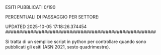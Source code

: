 ESITI PUBBLICATI 0/190 

PERCENTUALI DI PASSAGGIO PER SETTORE:

UPDATED 2025-10-05 17:18:26.374454
###################################################### 

Si tratta di un semplice script in python per controllare quando sono pubblicati gli esiti (ASN 2021, sesto quadrimestre).

